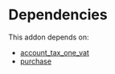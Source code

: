 # Dependencies

This addon depends on:

- [account_tax_one_vat](https://github.com/bringout/oca-financial)
- [purchase](https://github.com/bringout/oca-ocb-core/tree/b3e6fb998e53b9eb1bc9669d992017616c2bd7b3/odoo-bringout-oca-ocb-purchase)
